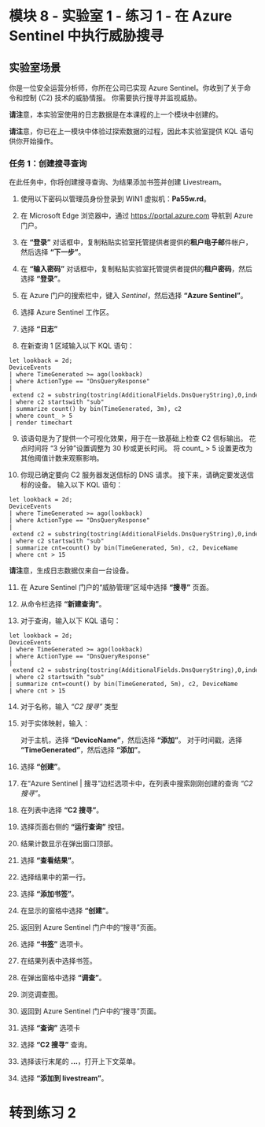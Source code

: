﻿# 模块 8 - 实验室 1 - 练习 1 - 在 Azure Sentinel 中执行威胁搜寻

## 实验室场景

你是一位安全运营分析师，你所在公司已实现 Azure Sentinel。你收到了关于命令和控制 (C2) 技术的威胁情报。  你需要执行搜寻并监视威胁。

**请注**意，本实验室使用的日志数据是在本课程的上一个模块中创建的。  

**请注**意，你已在上一模块中体验过探索数据的过程，因此本实验室提供 KQL 语句供你开始操作。  

### 任务 1：创建搜寻查询

在此任务中，你将创建搜寻查询、为结果添加书签并创建 Livestream。

1. 使用以下密码以管理员身份登录到 WIN1 虚拟机：**Pa55w.rd**。  

2. 在 Microsoft Edge 浏览器中，通过 https://portal.azure.com 导航到 Azure 门户。

3. 在 **“登录”** 对话框中，复制粘贴实验室托管提供者提供的**租户电子邮**件帐户，然后选择 **“下一步”**。

4. 在 **“输入密码”** 对话框中，复制粘贴实验室托管提供者提供的**租户密码**，然后选择 **“登录”**。

5. 在 Azure 门户的搜索栏中，键入 *Sentinel*，然后选择 **“Azure Sentinel”**。

6. 选择 Azure Sentinel 工作区。

7. 选择 **“日志”** 

8. 在新查询 1 区域输入以下 KQL 语句：

```
let lookback = 2d;
DeviceEvents
| where TimeGenerated >= ago(lookback) 
| where ActionType == "DnsQueryResponse"
| extend c2 = substring(tostring(AdditionalFields.DnsQueryString),0,indexof(tostring(AdditionalFields.DnsQueryString),"."))
| where c2 startswith "sub"
| summarize count() by bin(TimeGenerated, 3m), c2
| where count_ > 5
| render timechart 
```

9. 该语句是为了提供一个可视化效果，用于在一致基础上检查 C2 信标输出。  花点时间将 “3 分钟”设置调整为 30 秒或更长时间。  将 count_ > 5 设置更改为其他阈值计数来观察影响。

10. 你现已确定要向 C2 服务器发送信标的 DNS 请求。  接下来，请确定要发送信标的设备。  输入以下 KQL 语句：

```
let lookback = 2d;
DeviceEvents
| where TimeGenerated >= ago(lookback) 
| where ActionType == "DnsQueryResponse"
| extend c2 = substring(tostring(AdditionalFields.DnsQueryString),0,indexof(tostring(AdditionalFields.DnsQueryString),"."))
| where c2 startswith "sub"
| summarize cnt=count() by bin(TimeGenerated, 5m), c2, DeviceName
| where cnt > 15
```

**请注**意，生成日志数据仅来自一台设备。

11. 在 Azure Sentinel 门户的“威胁管理”区域中选择 **“搜寻”** 页面。

12. 从命令栏选择 **“新建查询”**。

13. 对于查询，输入以下 KQL 语句：

```
let lookback = 2d;
DeviceEvents
| where TimeGenerated >= ago(lookback) 
| where ActionType == "DnsQueryResponse"
| extend c2 = substring(tostring(AdditionalFields.DnsQueryString),0,indexof(tostring(AdditionalFields.DnsQueryString),"."))
| where c2 startswith "sub"
| summarize cnt=count() by bin(TimeGenerated, 5m), c2, DeviceName
| where cnt > 15
```

14. 对于名称，输入 *“C2 搜寻”* 类型

15. 对于实体映射，输入：

    对于主机，选择 **“DeviceName”**，然后选择 **“添加”**。
    对于时间戳，选择 **“TimeGenerated”**，然后选择 **“添加”**。

16. 选择 **“创建”**。

17. 在“Azure Sentinel | 搜寻”边栏选项卡中，在列表中搜索刚刚创建的查询 *“C2 搜寻”*。

18. 在列表中选择 **“C2 搜寻”**。

19.  选择页面右侧的 **“运行查询”** 按钮。

20. 结果计数显示在弹出窗口顶部。

21. 选择 **“查看结果”**。

22. 选择结果中的第一行。 

23. 选择 **“添加书签”**。

24. 在显示的窗格中选择 **“创建”**。

25. 返回到 Azure Sentinel 门户中的“搜寻”页面。

26. 选择 **“书签”** 选项卡。

27. 在结果列表中选择书签。

28. 在弹出窗格中选择 **“调查”**。

29. 浏览调查图。

30. 返回到 Azure Sentinel 门户中的“搜寻”页面。

31. 选择 **“查询”** 选项卡

32. 选择 **“C2 搜寻”** 查询。

33. 选择该行末尾的 **...**，打开上下文菜单。

34. 选择 **“添加到 livestream”**。

# 转到练习 2